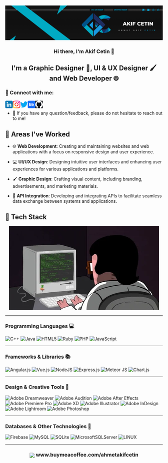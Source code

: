

<p align="center">
  <a href="https://www.github.com/ahmetakifcetin/" target="_blank" rel="noreferrer"><img src="./assets/banner.jpg" alt="my banner"></a>
</p>

<h3 align="center">
Hi there, I'm Akif Cetin 👋
</h3>

<h2 align="center">
I'm a Graphic Designer 🎨, UI & UX Designer 🖌️ and Web Developer 🌐
</h2> 


### 🤝 Connect with me:

<a href="https://www.linkedin.com/in/ahmetakifcetin/"><img align="left" src="./assets/linkedin.png" alt="Ahmet Akif Cetin | LinkedIn" width="24px"/></a>
<a href="https://instagram.com/"><img align="left" src="./assets/instagram.png" alt="Ahmet Akif Cetin | Instagram" width="24px"/></a>
<a href="https://twitter.com/"><img align="left" src="./assets/twitter.png" alt="Ahmet Akif Cetin | Twitter" width="24px"/></a>
<a href="https://www.behance.net/ahmetakifcetin/"><img align="left" src="./assets/behance.png" alt="Ahmet Akif Cetin | Behance" width="24px"/></a>
<a href="https://github.com/ahmetakifcetin/"><img align="left" src="./assets/github.png" alt="Ahmet Akif Cetin | Github" width="24px"/></a>

<br>


<p></p>

- 💬 If you have any question/feedback, please do not hesitate to reach out to me!

## 🌱 Areas I've Worked


- 🌐 **Web Development**: Creating and maintaining websites and web applications with a focus on responsive design and user experience.

- 💻 **UI/UX Design**: Designing intuitive user interfaces and enhancing user experiences for various applications and platforms.

- 🖌️ **Graphic Design**: Crafting visual content, including branding, advertisements, and marketing materials.

- 📩 **API Integration**: Developing and integrating APIs to facilitate seamless data exchange between systems and applications.


## 💫 Tech Stack
<p align="center">
  <a href="https://www.github.com/ahmetakifcetin/" target="_blank" rel="noreferrer"><img src="./assets/giff.gif" alt="my banner"></a>
</p>

---

### **Programming Languages** 💻

![C++](https://img.shields.io/badge/c++-%2300599C.svg?style=for-the-badge&logo=c%2B%2B&logoColor=white) 
![Java](https://img.shields.io/badge/java-%23ED8B00.svg?style=for-the-badge&logo=java&logoColor=white) 
![HTML5](https://img.shields.io/badge/html5-%23E34F26.svg?style=for-the-badge&logo=html5&logoColor=white) 
![Ruby](https://img.shields.io/badge/ruby-%23CC342D.svg?style=for-the-badge&logo=ruby&logoColor=white) 
![PHP](https://img.shields.io/badge/php-%23777BB4.svg?style=for-the-badge&logo=php&logoColor=white) 
![JavaScript](https://img.shields.io/badge/javascript-%23323330.svg?style=for-the-badge&logo=javascript&logoColor=%23F7DF1E) 

---

### **Frameworks & Libraries** 📚

![Angular.js](https://img.shields.io/badge/angular.js-%23E23237.svg?style=for-the-badge&logo=angularjs&logoColor=white) 
![Vue.js](https://img.shields.io/badge/vuejs-%2335495e.svg?style=for-the-badge&logo=vuedotjs&logoColor=%234FC08D) 
![NodeJS](https://img.shields.io/badge/node.js-6DA55F?style=for-the-badge&logo=node.js&logoColor=white) 
![Express.js](https://img.shields.io/badge/express.js-%23404d59.svg?style=for-the-badge&logo=express&logoColor=%2361DAFB) 
![Meteor JS](https://img.shields.io/badge/meteorjs-%23d74c4c.svg?style=for-the-badge&logo=meteor&logoColor=white) 
![Chart.js](https://img.shields.io/badge/chart.js-F5788D.svg?style=for-the-badge&logo=chart.js&logoColor=white) 

---

### **Design & Creative Tools** 🎨

![Adobe Dreamweaver](https://img.shields.io/badge/Adobe%20Dreamweaver-FF61F6.svg?style=for-the-badge&logo=Adobe%20Dreamweaver&logoColor=white) 
![Adobe Audition](https://img.shields.io/badge/Adobe%20Audition-9999FF.svg?style=for-the-badge&logo=Adobe%20Audition&logoColor=white) 
![Adobe After Effects](https://img.shields.io/badge/Adobe%20After%20Effects-9999FF.svg?style=for-the-badge&logo=Adobe%20After%20Effects&logoColor=white) 
![Adobe Premiere Pro](https://img.shields.io/badge/Adobe%20Premiere%20Pro-9999FF.svg?style=for-the-badge&logo=Adobe%20Premiere%20Pro&logoColor=white) 
![Adobe XD](https://img.shields.io/badge/Adobe%20XD-470137?style=for-the-badge&logo=Adobe%20XD&logoColor=#FF61F6) 
![Adobe Illustrator](https://img.shields.io/badge/adobeillustrator-%23FF9A00.svg?style=for-the-badge&logo=adobeillustrator&logoColor=white) 
![Adobe InDesign](https://img.shields.io/badge/Adobe%20InDesign-49021F?style=for-the-badge&logo=adobeindesign&logoColor=white) 
![Adobe Lightroom](https://img.shields.io/badge/Adobe%20Lightroom-31A8FF.svg?style=for-the-badge&logo=Adobe%20Lightroom&logoColor=white) 
![Adobe Photoshop](https://img.shields.io/badge/adobephotoshop-%2331A8FF.svg?style=for-the-badge&logo=adobephotoshop&logoColor=white) 

---

### **Databases & Other Technologies** 📩

![Firebase](https://img.shields.io/badge/firebase-%23039BE5.svg?style=for-the-badge&logo=firebase) 
![MySQL](https://img.shields.io/badge/mysql-%2300f.svg?style=for-the-badge&logo=mysql&logoColor=white) 
![SQLite](https://img.shields.io/badge/sqlite-%2307405e.svg?style=for-the-badge&logo=sqlite&logoColor=white) 
![MicrosoftSQLServer](https://img.shields.io/badge/Microsoft%20SQL%20Sever-CC2927?style=for-the-badge&logo=microsoft%20sql%20server&logoColor=white) 
![LINUX](https://img.shields.io/badge/Linux-FCC624?style=for-the-badge&logo=linux&logoColor=black)

---

<h3 align="center">
<img align="center" src="https://play-lh.googleusercontent.com/aMb_Qiolzkq8OxtQZ3Af2j8Zsp-ZZcNetR9O4xSjxH94gMA5c5gpRVbpg-3f_0L7vlo"  width="32px"/> www.buymeacoffee.com/ahmetakifcetin
</h3> 

